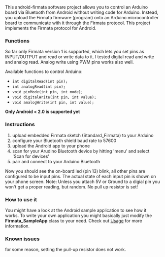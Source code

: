 This android-firmata software project allows you to control an Arduino board via Bluetooth from Android without writing code for Arduino. Instead, you upload the Firmata firmware (program) onto an Arduino microcontroller board to communicate with it through the Firmata protocol. This project implements the Firmata protocol for Android.

### Functions ###
So far only Firmata version 1 is supported, which lets you set pins as INPUT/OUTPUT and read or write data to it. I tested digital read and write and analog read.
Analog write using PWM pins works also well.

Available functions to control Arduino:
  * `int digitalRead(int pin);`
  * `int analogRead(int pin);`
  * `void pinMode(int pin, int mode);`
  * `void digitalWrite(int pin, int value);`
  * `void analogWrite(int pin, int value);`

**Only Android < 2.0 is supported yet**

### Instructions ###
  1. upload embedded Firmata sketch (Standard\_Firmata) to your Arduino
  1. configure your Bluetooth shield baud rate to 57600
  1. upload the Android app to your phone
  1. scan for your Arudino Bluetooth device by hitting 'menu' and select 'Scan for devices'
  1. pair and connect to your Arduino Bluetooth

Now you should see the on-board led (pin 13) blink, all other pins are configured to be input pins. The actual state of each input pin is shown on your phone screen.
Note: Unless you attach 5V or Ground to a digial pin you won't get a proper reading, but random. No pull up resistor is set!

### How to use it ###
You might have a look at the Android sample application to see how it works.
To write your own application you might basically just modify the **Firmata\_SampleApp** class to your need.
Check out [Usage](http://code.google.com/p/android-firmata/wiki/Usage) for more information.

### Known issues ###
for some reason, setting the pull-up resistor does not work.